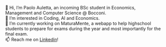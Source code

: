 👋 Hi, I’m Paolo Auletta, an incoming BSc student in Economics, Management and Computer Science @ Bocconi.\
👀 I’m interested in Coding, AI and Economics.\
🔭 I’m currently working on MaturaMente, a webapp to help highschool students to prepare for exams during the year and most importantly for the final exam.\
📫 Reach me on [Linkedin](https://www.linkedin.com/in/paolo-auletta)!
